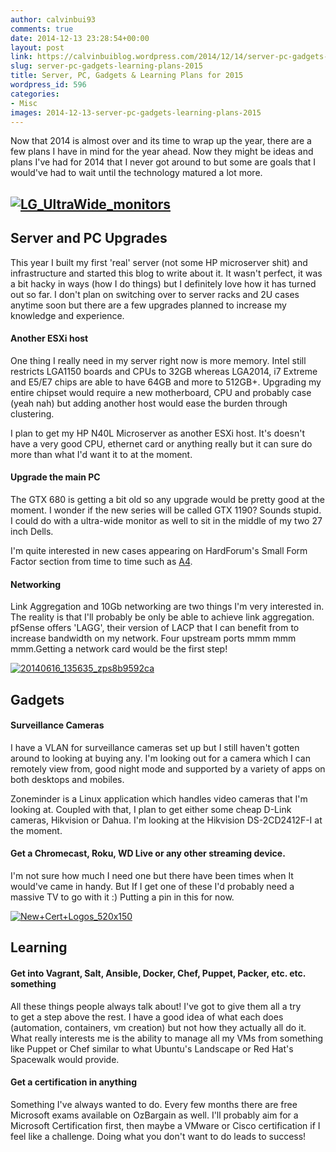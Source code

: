 ```yaml
---
author: calvinbui93
comments: true
date: 2014-12-13 23:28:54+00:00
layout: post
link: https://calvinbuiblog.wordpress.com/2014/12/14/server-pc-gadgets-learning-plans-2015/
slug: server-pc-gadgets-learning-plans-2015
title: Server, PC, Gadgets & Learning Plans for 2015
wordpress_id: 596
categories:
- Misc
images: 2014-12-13-server-pc-gadgets-learning-plans-2015
---
```


Now that 2014 is almost over and its time to wrap up the year, there are a few plans I have in mind for the year ahead. Now they might be ideas and plans I've had for 2014 that I never got around to but some are goals that I would've had to wait until the technology matured a lot more.

<!-- more -->


## [![LG_UltraWide_monitors](http://calvinbuiblog.files.wordpress.com/2014/12/lg_ultrawide_monitors.jpg)](http://calvinbuiblog.files.wordpress.com/2014/12/lg_ultrawide_monitors.jpg)




## Server and PC Upgrades


This year I built my first 'real' server (not some HP microserver shit) and infrastructure and started this blog to write about it. It wasn't perfect, it was a bit hacky in ways (how I do things) but I definitely love how it has turned out so far. I don't plan on switching over to server racks and 2U cases anytime soon but there are a few upgrades planned to increase my knowledge and experience.


#### Another ESXi host


One thing I really need in my server right now is more memory. Intel still restricts LGA1150 boards and CPUs to 32GB whereas LGA2014, i7 Extreme and E5/E7 chips are able to have 64GB and more to 512GB+. Upgrading my entire chipset would require a new motherboard, CPU and probably case (yeah nah) but adding another host would ease the burden through clustering.

I plan to get my HP N40L Microserver as another ESXi host. It's doesn't have a very good CPU, ethernet card or anything really but it can sure do more than what I'd want it to at the moment.


#### Upgrade the main PC


The GTX 680 is getting a bit old so any upgrade would be pretty good at the moment. I wonder if the new series will be called GTX 1190? Sounds stupid. I could do with a ultra-wide monitor as well to sit in the middle of my two 27 inch Dells.

I'm quite interested in new cases appearing on HardForum's Small Form Factor section from time to time such as [A4](http://hardforum.com/showthread.php?t=1799326).


#### Networking


Link Aggregation and 10Gb networking are two things I'm very interested in. The reality is that I'll probably be only be able to achieve link aggregation. pfSense offers 'LAGG', their version of LACP that I can benefit from to increase bandwidth on my network. Four upstream ports mmm mmm mmm.Getting a network card would be the first step!

[![20140616_135635_zps8b9592ca](http://calvinbuiblog.files.wordpress.com/2014/12/20140616_135635_zps8b9592ca.jpg)](http://calvinbuiblog.files.wordpress.com/2014/12/20140616_135635_zps8b9592ca.jpg)


## Gadgets




#### Surveillance Cameras


I have a VLAN for surveillance cameras set up but I still haven't gotten around to looking at buying any. I'm looking out for a camera which I can remotely view from, good night mode and supported by a variety of apps on both desktops and mobiles.

Zoneminder is a Linux application which handles video cameras that I'm looking at. Coupled with that, I plan to get either some cheap D-Link cameras, Hikvision or Dahua. I'm looking at the Hikvision DS-2CD2412F-I at the moment.


#### Get a Chromecast, Roku, WD Live or any other streaming device.


I'm not sure how much I need one but there have been times when It would've came in handy. But If I get one of these I'd probably need a massive TV to go with it :) Putting a pin in this for now.

[![New+Cert+Logos_520x150](http://calvinbuiblog.files.wordpress.com/2014/12/new-cert-logos_520x150.jpg)](http://calvinbuiblog.files.wordpress.com/2014/12/new-cert-logos_520x150.jpg)


## Learning




#### Get into Vagrant, Salt, Ansible, Docker, Chef, Puppet, Packer, etc. etc. something


All these things people always talk about! I've got to give them all a try to get a step above the rest. I have a good idea of what each does (automation, containers, vm creation) but not how they actually all do it. What really interests me is the ability to manage all my VMs from something like Puppet or Chef similar to what Ubuntu's Landscape or Red Hat's Spacewalk would provide.


#### Get a certification in anything


Something I've always wanted to do. Every few months there are free Microsoft exams available on OzBargain as well. I'll probably aim for a Microsoft Certification first, then maybe a VMware or Cisco certification if I feel like a challenge. Doing what you don't want to do leads to success!
